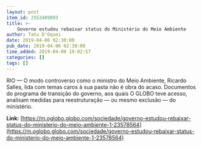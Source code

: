 ```yaml
---
layout: post
item_id: 2553409893
title: >-
    Governo estudou rebaixar status do Ministério do Meio Ambiente
author: Tatu D'Oquei
date: 2019-04-06 02:30:00
pub_date: 2019-04-06 02:30:00
time_added: 2019-04-09 19:02:57
categories: []
tags: []
---
```


RIO — O modo controverso como o ministro do Meio Ambiente, Ricardo Salles, lida com temas caros à sua pasta não é obra do acaso. Documentos do programa de transição do governo, aos quais O GLOBO teve acesso, analisam medidas para reestruturação — ou mesmo exclusão — do ministério.

**Link:** [https://m.oglobo.globo.com/sociedade/governo-estudou-rebaixar-status-do-ministerio-do-meio-ambiente-1-23578564](https://m.oglobo.globo.com/sociedade/governo-estudou-rebaixar-status-do-ministerio-do-meio-ambiente-1-23578564)

